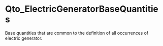 # Qto_ElectricGeneratorBaseQuantities

Base quantities that are common to the definition of all occurrences of electric generator.
<!-- end of short definition -->

